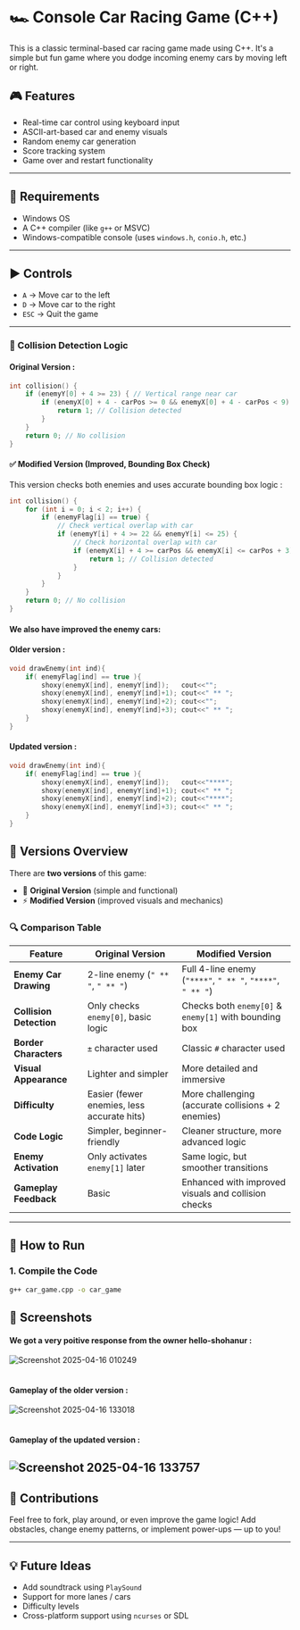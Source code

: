 # 🏎️ Console Car Racing Game (C++)

This is a classic terminal-based car racing game made using C++. It's a simple but fun game where you dodge incoming enemy cars by moving left or right.

## 🎮 Features

- Real-time car control using keyboard input
- ASCII-art-based car and enemy visuals
- Random enemy car generation
- Score tracking system
- Game over and restart functionality

---

## 🔧 Requirements

- Windows OS
- A C++ compiler (like `g++` or MSVC)
- Windows-compatible console (uses `windows.h`, `conio.h`, etc.)

---

## ▶️ Controls

- `A` → Move car to the left  
- `D` → Move car to the right  
- `ESC` → Quit the game

---
### 🧠 Collision Detection Logic

#### Original Version :

```cpp
int collision() {
    if (enemyY[0] + 4 >= 23) { // Vertical range near car
        if (enemyX[0] + 4 - carPos >= 0 && enemyX[0] + 4 - carPos < 9) {
            return 1; // Collision detected
        }
    }
    return 0; // No collision
}
```

#### ✅ Modified Version (Improved, Bounding Box Check)

This version checks both enemies and uses accurate bounding box logic :

```cpp
int collision() {
    for (int i = 0; i < 2; i++) {
        if (enemyFlag[i] == true) {
            // Check vertical overlap with car
            if (enemyY[i] + 4 >= 22 && enemyY[i] <= 25) {
                // Check horizontal overlap with car
                if (enemyX[i] + 4 >= carPos && enemyX[i] <= carPos + 3) {
                    return 1; // Collision detected
                }
            }
        }
    }
    return 0; // No collision
}

```
#### We also have improved the enemy cars:
#### Older version :
```cpp
void drawEnemy(int ind){
	if( enemyFlag[ind] == true ){
		shoxy(enemyX[ind], enemyY[ind]);   cout<<"";
		shoxy(enemyX[ind], enemyY[ind]+1); cout<<" ** ";
		shoxy(enemyX[ind], enemyY[ind]+2); cout<<"";
		shoxy(enemyX[ind], enemyY[ind]+3); cout<<" ** ";
	}
}
```
#### Updated version :
```cpp
void drawEnemy(int ind){
	if( enemyFlag[ind] == true ){
		shoxy(enemyX[ind], enemyY[ind]);   cout<<"****";
		shoxy(enemyX[ind], enemyY[ind]+1); cout<<" ** ";
		shoxy(enemyX[ind], enemyY[ind]+2); cout<<"****";
		shoxy(enemyX[ind], enemyY[ind]+3); cout<<" ** ";
	}
}
```


## 🔄 Versions Overview

There are **two versions** of this game:  
- 🎯 **Original Version** (simple and functional)  
- ⚡ **Modified Version** (improved visuals and mechanics)

### 🔍 Comparison Table

| Feature                     | Original Version                          | Modified Version                          |
|----------------------------|--------------------------------------------|--------------------------------------------|
| **Enemy Car Drawing**      | 2-line enemy (`" ** "`, `" ** "`)         | Full 4-line enemy (`"****"`, `" ** "`, `"****"`, `" ** "`) |
| **Collision Detection**    | Only checks `enemy[0]`, basic logic        | Checks both `enemy[0]` & `enemy[1]` with bounding box |
| **Border Characters**      | `±` character used                        | Classic `#` character used                 |
| **Visual Appearance**      | Lighter and simpler                       | More detailed and immersive                |
| **Difficulty**             | Easier (fewer enemies, less accurate hits)| More challenging (accurate collisions + 2 enemies) |
| **Code Logic**             | Simpler, beginner-friendly                | Cleaner structure, more advanced logic     |
| **Enemy Activation**       | Only activates `enemy[1]` later           | Same logic, but smoother transitions       |
| **Gameplay Feedback**      | Basic                                    | Enhanced with improved visuals and collision checks |

---

## 🚀 How to Run

### 1. Compile the Code

```bash
g++ car_game.cpp -o car_game
```

## 📸 Screenshots
#### We got a very poitive response from the owner hello-shohanur :
![Screenshot 2025-04-16 010249](https://github.com/user-attachments/assets/0b5bb377-b5ab-491e-b73e-974e50170118)
<br> </br>
#### Gameplay of the older version :

![Screenshot 2025-04-16 133018](https://github.com/user-attachments/assets/73d54892-97aa-4914-b341-a5873d078a29)
<br> </br>
#### Gameplay of the updated version :
![Screenshot 2025-04-16 133757](https://github.com/user-attachments/assets/40f9fd08-ada9-43fa-a932-a1e0888a5cd8)
---

## 🤝 Contributions

Feel free to fork, play around, or even improve the game logic! Add obstacles, change enemy patterns, or implement power-ups — up to you!

---


## 💡 Future Ideas

- Add soundtrack using `PlaySound`
- Support for more lanes / cars
- Difficulty levels
- Cross-platform support using `ncurses` or SDL

